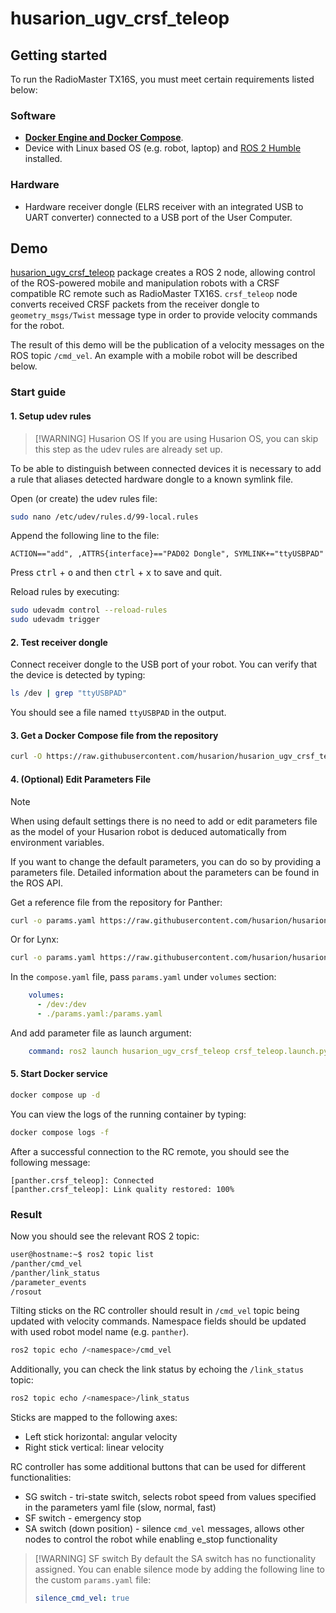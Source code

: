 # husarion_ugv_crsf_teleop

## Getting started

To run the RadioMaster TX16S, you must meet certain requirements listed below:

### Software

- [**Docker Engine and Docker Compose**](https://docs.docker.com/engine/install/).
- Device with Linux based OS (e.g. robot, laptop) and [ROS 2 Humble](https://docs.ros.org/en/humble/Installation.html) installed.

### Hardware

- Hardware receiver dongle (ELRS receiver with an integrated USB to UART converter) connected to a USB port of the User Computer.

## Demo

[husarion_ugv_crsf_teleop](https://github.com/husarion/husarion_ugv_crsf_teleop) package creates a ROS 2 node, allowing control of the ROS-powered mobile and manipulation robots with a CRSF compatible RC remote such as RadioMaster TX16S. `crsf_teleop` node converts received CRSF packets from the receiver dongle to `geometry_msgs/Twist` message type in order to provide velocity commands for the robot.

The result of this demo will be the publication of a velocity messages on the ROS topic `/cmd_vel`. An example with a mobile robot will be described below.

### Start guide

#### 1. Setup udev rules

> [!WARNING] Husarion OS
> If you are using Husarion OS, you can skip this step as the udev rules are already set up.

To be able to distinguish between connected devices it is necessary to add a rule that aliases detected hardware dongle to a known symlink file.

Open (or create) the udev rules file:

```bash
sudo nano /etc/udev/rules.d/99-local.rules
```

Append the following line to the file:

```udev
ACTION=="add", ,ATTRS{interface}=="PAD02 Dongle", SYMLINK+="ttyUSBPAD"
```

Press <kbd>ctrl</kbd> + <kbd>o</kbd> and then <kbd>ctrl</kbd> + <kbd>x</kbd> to save and quit.

Reload rules by executing:

```bash
sudo udevadm control --reload-rules
sudo udevadm trigger
```

#### 2. Test receiver dongle

Connect receiver dongle to the USB port of your robot. You can verify that the device is detected by typing:

```bash
ls /dev | grep "ttyUSBPAD"
```

You should see a file named `ttyUSBPAD` in the output.

#### 3. Get a Docker Compose file from the repository

```bash
curl -O https://raw.githubusercontent.com/husarion/husarion_ugv_crsf_teleop/refs/heads/master/compose.yaml
```

#### 4. (Optional) Edit Parameters File

> [!NOTE]
> When using default settings there is no need to add or edit parameters file as the model of your Husarion robot is deduced automatically from environment variables.

If you want to change the default parameters, you can do so by providing a parameters file. Detailed information about the parameters can be found in the ROS API.

Get a reference file from the repository for Panther:

```bash
curl -o params.yaml https://raw.githubusercontent.com/husarion/husarion_ugv_crsf_teleop/refs/heads/master/husarion_ugv_crsf_teleop/config/crsf_teleop_panther.yaml
```

Or for Lynx:

```bash
curl -o params.yaml https://raw.githubusercontent.com/husarion/husarion_ugv_crsf_teleop/refs/heads/master/husarion_ugv_crsf_teleop/config/crsf_teleop_lynx.yaml
```

In the `compose.yaml` file, pass `params.yaml` under `volumes` section:

```yaml
    volumes:
      - /dev:/dev
      - ./params.yaml:/params.yaml
```

And add parameter file as launch argument:

```yaml
    command: ros2 launch husarion_ugv_crsf_teleop crsf_teleop.launch.py params_file:=/params.yaml
```

#### 5. Start Docker service

```bash
docker compose up -d
```

You can view the logs of the running container by typing:

```bash
docker compose logs -f
```

After a successful connection to the RC remote, you should see the following message:

```ros
[panther.crsf_teleop]: Connected
[panther.crsf_teleop]: Link quality restored: 100%
```

### Result

Now you should see the relevant ROS 2 topic:

```bash
user@hostname:~$ ros2 topic list
/panther/cmd_vel
/panther/link_status
/parameter_events
/rosout
```

Tilting sticks on the RC controller should result in `/cmd_vel` topic being updated with velocity commands. Namespace fields should be updated with used robot model name (e.g. `panther`).

```bash
ros2 topic echo /<namespace>/cmd_vel
```

Additionally, you can check the link status by echoing the `/link_status` topic:
```bash
ros2 topic echo /<namespace>/link_status
```

Sticks are mapped to the following axes:

- Left stick horizontal: angular velocity
- Right stick vertical: linear velocity

RC controller has some additional buttons that can be used for different functionalities:

- SG switch - tri-state switch, selects robot speed from values specified in the parameters yaml file (slow, normal, fast)
- SF switch - emergency stop
- SA switch (down position) - silence `cmd_vel` messages, allows other nodes to control the robot while enabling e_stop functionality

> [!WARNING] SF switch
> By default the SA switch has no functionality assigned. You can enable silence mode by adding the following line to the custom `params.yaml` file:
>
> ```yaml
> silence_cmd_vel: true
> ```
